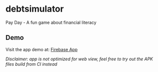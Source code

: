 # debtsimulator

Pay Day - A fun game about financial literacy

## Demo

Visit the app demo at: [Firebase App](https://debtsimulator.web.app/)

*Disclaimer: app is not optimized for web view, feel free to try out the APK files build from CI instead*
